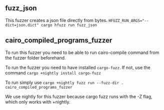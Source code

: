 ## fuzz_json
This fuzzer creates a json file directly from bytes.
`HFUZZ_RUN_ARGS="--dict=json.dict" cargo hfuzz run fuzz_json`

## cairo_compiled_programs_fuzzer
To run this fuzzer you need to be able to run cairo-compile command from the fuzzer folder beforehand.

To run the fuzzer you need to have installed `cargo-fuzz`. If not, use the command `cargo +nightly install cargo-fuzz`

To run simply use `cargo +nightly fuzz run --fuzz-dir . cairo_compiled_programs_fuzzer`

We use nightly for this fuzzer because cargo fuzz runs with the -Z flag, which only works with +nightly.
